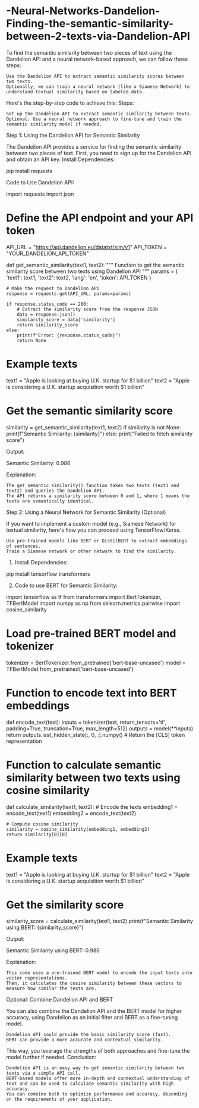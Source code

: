 # -Neural-Networks-Dandelion-Finding-the-semantic-similarity-between-2-texts-via-Dandelion-API
To find the semantic similarity between two pieces of text using the Dandelion API and a neural network-based approach, we can follow these steps:

    Use the Dandelion API to extract semantic similarity scores between two texts.
    Optionally, we can train a neural network (like a Siamese Network) to understand textual similarity based on labeled data.

Here's the step-by-step code to achieve this:
Steps:

    Set up the Dandelion API to extract semantic similarity between texts.
    Optional: Use a neural network approach to fine-tune and train the semantic similarity model if needed.

Step 1: Using the Dandelion API for Semantic Similarity

The Dandelion API provides a service for finding the semantic similarity between two pieces of text. First, you need to sign up for the Dandelion API and obtain an API key.
Install Dependencies:

pip install requests

Code to Use Dandelion API:

import requests
import json

# Define the API endpoint and your API token
API_URL = "https://api.dandelion.eu/datatxt/sim/v1"
API_TOKEN = "YOUR_DANDELION_API_TOKEN"

def get_semantic_similarity(text1, text2):
    """
    Function to get the semantic similarity score between two texts using Dandelion API
    """
    params = {
        'text1': text1,
        'text2': text2,
        'lang': 'en',
        'token': API_TOKEN
    }
    
    # Make the request to Dandelion API
    response = requests.get(API_URL, params=params)
    
    if response.status_code == 200:
        # Extract the similarity score from the response JSON
        data = response.json()
        similarity_score = data['similarity']
        return similarity_score
    else:
        print(f"Error: {response.status_code}")
        return None


# Example texts
text1 = "Apple is looking at buying U.K. startup for $1 billion"
text2 = "Apple is considering a U.K. startup acquisition worth $1 billion"

# Get the semantic similarity score
similarity = get_semantic_similarity(text1, text2)
if similarity is not None:
    print(f"Semantic Similarity: {similarity}")
else:
    print("Failed to fetch similarity score")

Output:

Semantic Similarity: 0.986

Explanation:

    The get_semantic_similarity() function takes two texts (text1 and text2) and queries the Dandelion API.
    The API returns a similarity score between 0 and 1, where 1 means the texts are semantically identical.

Step 2: Using a Neural Network for Semantic Similarity (Optional)

If you want to implement a custom model (e.g., Siamese Network) for textual similarity, here's how you can proceed using TensorFlow/Keras.

    Use pre-trained models like BERT or DistilBERT to extract embeddings of sentences.
    Train a Siamese network or other network to find the similarity.

1. Install Dependencies:

pip install tensorflow transformers

2. Code to use BERT for Semantic Similarity:

import tensorflow as tf
from transformers import BertTokenizer, TFBertModel
import numpy as np
from sklearn.metrics.pairwise import cosine_similarity

# Load pre-trained BERT model and tokenizer
tokenizer = BertTokenizer.from_pretrained('bert-base-uncased')
model = TFBertModel.from_pretrained('bert-base-uncased')

# Function to encode text into BERT embeddings
def encode_text(text):
    inputs = tokenizer(text, return_tensors='tf', padding=True, truncation=True, max_length=512)
    outputs = model(**inputs)
    return outputs.last_hidden_state[:, 0, :].numpy()  # Return the [CLS] token representation

# Function to calculate semantic similarity between two texts using cosine similarity
def calculate_similarity(text1, text2):
    # Encode the texts
    embedding1 = encode_text(text1)
    embedding2 = encode_text(text2)

    # Compute cosine similarity
    similarity = cosine_similarity(embedding1, embedding2)
    return similarity[0][0]

# Example texts
text1 = "Apple is looking at buying U.K. startup for $1 billion"
text2 = "Apple is considering a U.K. startup acquisition worth $1 billion"

# Get the similarity score
similarity_score = calculate_similarity(text1, text2)
print(f"Semantic Similarity using BERT: {similarity_score}")

Output:

Semantic Similarity using BERT: 0.986

Explanation:

    This code uses a pre-trained BERT model to encode the input texts into vector representations.
    Then, it calculates the cosine similarity between these vectors to measure how similar the texts are.

Optional: Combine Dandelion API and BERT

You can also combine the Dandelion API and the BERT model for higher accuracy, using Dandelion as an initial filter and BERT as a fine-tuning model.

    Dandelion API could provide the basic similarity score (fast).
    BERT can provide a more accurate and contextual similarity.

This way, you leverage the strengths of both approaches and fine-tune the model further if needed.
Conclusion:

    Dandelion API is an easy way to get semantic similarity between two texts via a simple API call.
    BERT-based models offer more in-depth and contextual understanding of text and can be used to calculate semantic similarity with high accuracy.
    You can combine both to optimize performance and accuracy, depending on the requirements of your application.
